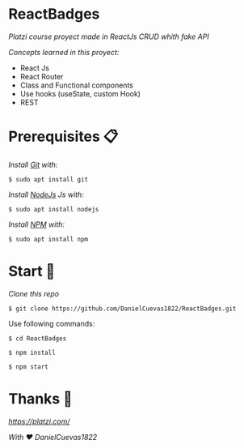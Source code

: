 # ReactBadges
_Platzi course proyect made in ReactJs_
_CRUD whith fake API_

_Concepts learned in this proyect:_

* React Js
* React Router
* Class and Functional components
* Use hooks (useState, custom Hook)
* REST

# Prerequisites 📋
_Install [Git](https://git-scm.com/) with:_
```
$ sudo apt install git
```

_Install [NodeJs](https://nodejs.org/en/) Js with:_
```
$ sudo apt install nodejs
```

_Install [NPM](https://www.npmjs.com/) with:_
```
$ sudo apt install npm
```
# Start 🚀

_Clone this repo_
```
$ git clone https://github.com/DanielCuevas1822/ReactBadges.git
```
Use following commands:
```
$ cd ReactBadges
```
```
$ npm install
```
```
$ npm start
```

# Thanks 🎁

_https://platzi.com/_

_With ❤️ DanielCuevas1822_
